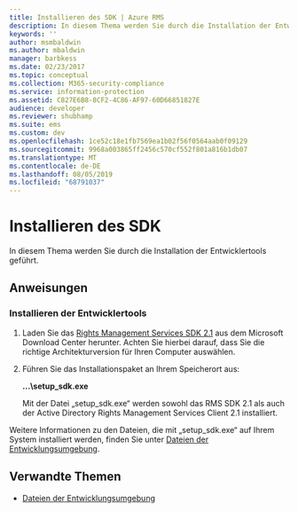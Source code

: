 ```yaml
---
title: Installieren des SDK | Azure RMS
description: In diesem Thema werden Sie durch die Installation der Entwicklertools geführt.
keywords: ''
author: msmbaldwin
ms.author: mbaldwin
manager: barbkess
ms.date: 02/23/2017
ms.topic: conceptual
ms.collection: M365-security-compliance
ms.service: information-protection
ms.assetid: C827E6B8-8CF2-4C86-AF97-60D66851827E
audience: developer
ms.reviewer: shubhamp
ms.suite: ems
ms.custom: dev
ms.openlocfilehash: 1ce52c18e1fb7569ea1b02f56f0564aab0f09129
ms.sourcegitcommit: 9968a003865ff2456c570cf552f801a816b1db07
ms.translationtype: MT
ms.contentlocale: de-DE
ms.lasthandoff: 08/05/2019
ms.locfileid: "68791037"
---
```

# <a name="install-the-sdk"></a>Installieren des SDK

In diesem Thema werden Sie durch die Installation der Entwicklertools geführt.

## <a name="instructions"></a>Anweisungen

### <a name="install-the-developer-tools"></a>Installieren der Entwicklertools

1.  Laden Sie das [Rights Management Services SDK 2.1](https://www.microsoft.com/download/details.aspx?id=38397) aus dem Microsoft Download Center herunter. Achten Sie hierbei darauf, dass Sie die richtige Architekturversion für Ihren Computer auswählen.
2.  Führen Sie das Installationspaket an Ihrem Speicherort aus:

    **...\\setup\_sdk.exe**

    Mit der Datei „setup\_sdk.exe“ werden sowohl das RMS SDK 2.1 als auch der Active Directory Rights Management Services Client 2.1 installiert.

Weitere Informationen zu den Dateien, die mit „setup\_sdk.exe“ auf Ihrem System installiert werden, finden Sie unter [Dateien der Entwicklungsumgebung](sdk-elements.md).

## <a name="related-topics"></a>Verwandte Themen

* [Dateien der Entwicklungsumgebung](sdk-elements.md)
